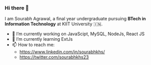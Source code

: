 ### Hi there 👋

I am Sourabh Agrawal, a final year undergraduate pursuing **BTech in Information Technology** at KIIT University 🇮🇳.
- 🔭 I’m currently working on JavaScipt, MySQL, NodeJs, React JS
- 🌱 I’m currently learning ExtJs
- 📫 How to reach me:  
  - https://www.linkedin.com/in/sourabhkhs/
  - https://twitter.com/sourabhkhs23
